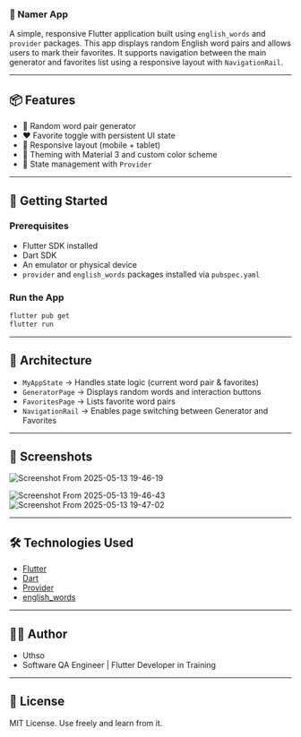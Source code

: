 ### 📛 Namer App

A simple, responsive Flutter application built using `english_words` and `provider` packages. This app displays random English word pairs and allows users to mark their favorites. It supports navigation between the main generator and favorites list using a responsive layout with `NavigationRail`.

---

## 📦 Features

* 🔀 Random word pair generator
* ❤️ Favorite toggle with persistent UI state
* 📱 Responsive layout (mobile + tablet)
* 🎨 Theming with Material 3 and custom color scheme
* 🧠 State management with `Provider`

---

## 🚀 Getting Started

### Prerequisites

* Flutter SDK installed
* Dart SDK
* An emulator or physical device
* `provider` and `english_words` packages installed via `pubspec.yaml`

### Run the App

```bash
flutter pub get
flutter run
```

---

## 🧠 Architecture

* `MyAppState` → Handles state logic (current word pair & favorites)
* `GeneratorPage` → Displays random words and interaction buttons
* `FavoritesPage` → Lists favorite word pairs
* `NavigationRail` → Enables page switching between Generator and Favorites

---

## 📸 Screenshots
![Screenshot From 2025-05-13 19-46-19](https://github.com/user-attachments/assets/13e9bb60-3dee-4ee4-b8a5-74e505adccf6)

![Screenshot From 2025-05-13 19-46-43](https://github.com/user-attachments/assets/506004db-f9d4-43d6-ab26-d5df4528efe2)
![Screenshot From 2025-05-13 19-47-02](https://github.com/user-attachments/assets/bcee39f6-852e-4388-bad9-c4dcf2709803)


---

## 🛠️ Technologies Used

* [Flutter](https://flutter.dev/)
* [Dart](https://dart.dev/)
* [Provider](https://pub.dev/packages/provider)
* [english\_words](https://pub.dev/packages/english_words)

---

## 🙋‍♂️ Author

* Uthso
* Software QA Engineer | Flutter Developer in Training

---

## 📜 License

MIT License. Use freely and learn from it.
